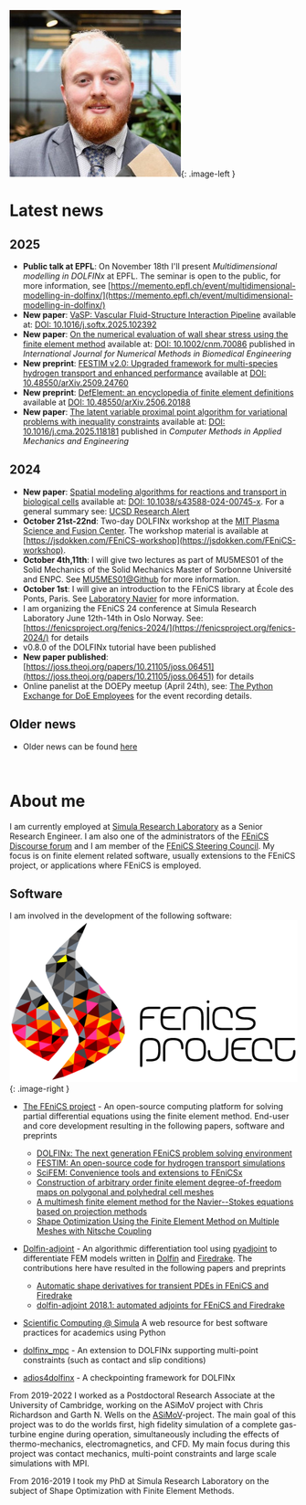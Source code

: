 ![Image of J.S.Dokken](assets/img/cropped.jpg){: .image-left }

# Latest news

## 2025

- **Public talk at EPFL**: On November 18th I'll present *Multidimensional modelling in DOLFINx* at EPFL. The seminar is open to the public, for more information, see [https://memento.epfl.ch/event/multidimensional-modelling-in-dolfinx/](https://memento.epfl.ch/event/multidimensional-modelling-in-dolfinx/)
- **New paper**: [VaSP: Vascular Fluid-Structure Interaction Pipeline](papers.md#yamamoto2025vasp) available at: [DOI: 10.1016/j.softx.2025.102392](https://doi.org/10.1016/j.softx.2025.102392)
- **New paper**: [On the numerical evaluation of wall shear stress using the finite element method](papers.md#brunatova_wss_2025) available at: [DOI: 10.1002/cnm.70086](https://doi.org/10.1002/cnm.70086) published in _International Journal for Numerical Methods in Biomedical Engineering_
- **New preprint**: [FESTIM v2.0: Upgraded framework for multi-species hydrogen transport and enhanced performance](papers.md#dark2025festim) available at [DOI: 10.48550/arXiv.2509.24760](https://doi.org/10.48550/arXiv.2509.24760)
- **New preprint**: [DefElement: an encyclopedia of finite element definitions](papers.md#scroggs2025element) available at [DOI: 10.48550/arXiv.2506.20188](https://doi.org/10.48550/arXiv.2506.20188)
- **New paper**: [The latent variable proximal point algorithm for variational problems with inequality constraints](papers.md#lvpp2025cmame) available at: [DOI: 10.1016/j.cma.2025.118181](https://doi.org/10.1016/j.cma.2025.118181) published in _Computer Methods in Applied Mechanics and Engineering_

## 2024

- **New paper**: [Spatial modeling algorithms for reactions and transport in biological cells](papers.md#smart_nature) available at: [DOI: 10.1038/s43588-024-00745-x](https://doi.org/10.1038/s43588-024-00745-x). For a general summary see: [UCSD Research Alert](https://today.ucsd.edu/story/new-software-unlocks-secrets-of-cell-signaling)
- **October 21st-22nd**: Two-day DOLFINx workshop at the [MIT Plasma Science and Fusion Center](https://www.psfc.mit.edu/). The workshop material is available at [https://jsdokken.com/FEniCS-workshop](https://jsdokken.com/FEniCS-workshop).
- **October 4th,11th**: I will give two lectures as part of MU5MES01 of the Solid Mechanics of the Solid Mechanics Master of Sorbonne Université and ENPC. See [MU5MES01@Github](https://github.com/msolides-2024/MU5MES01-2024) for more information.
- **October 1st**: I will give an introduction to the FEniCS library at École des Ponts, Paris. See [Laboratory Navier](https://navier-lab.fr/agenda/seminaire-msa-jorgen-s-dokken/) for more information.
- I am organizing the FEniCS 24 conference at Simula Research Laboratory June 12th-14th in Oslo Norway. See: [https://fenicsproject.org/fenics-2024/](https://fenicsproject.org/fenics-2024/) for details
- v0.8.0 of the DOLFINx tutorial have been published
- **New paper published**: [https://joss.theoj.org/papers/10.21105/joss.06451](https://joss.theoj.org/papers/10.21105/joss.06451) for details
- Online panelist at the DOEPy meetup (April 24th), see: [The Python Exchange for DoE Employees](lectures.md#DoEPy) for the event recording details.

## Older news

- Older news can be found [here](older_news.md)

<br style="clear:both">

# About me

I am currently employed at [Simula Research Laboratory](https://www.simula.no/people/dokken) as a Senior Research Engineer.
I am also one of the administrators of the [FEniCS Discourse forum](https://fenicsproject.discourse.group/) and I am member of the [FEniCS Steering Council](https://github.com/FEniCS/governance/blob/master/governance.md#steering-council).
My focus is on finite element related software, usually extensions to the FEniCS project, or applications where FEniCS is employed.

## Software

I am involved in the development of the following software:
![The FEniCS logo](assets/img/fenics_logo.png){: .image-right }

- [The FEniCS project](https://bitbucket.org/fenics-project/) - An open-source computing platform for solving partial differential equations using the finite element method.
  End-user and core development resulting in the following papers, software and preprints

  - [DOLFINx: The next generation FEniCS problem solving environment](papers.md#dolfinx2023preprint)
  - [FESTIM: An open-source code for hydrogen transport simulations](https://festim.readthedocs.io/en/latest/)
  - [SciFEM: Convenience tools and extensions to FEniCSx](https://scientificcomputing.github.io/scifem/)
  - [Construction of arbitrary order finite element degree-of-freedom maps on polygonal and polyhedral cell meshes](papers.md#scroggs2022dofs)
  - [A multimesh finite element method for the Navier--Stokes equations based on projection methods](papers.md#dokken2020navier)
  - [Shape Optimization Using the Finite Element Method on Multiple Meshes with Nitsche Coupling](papers.md#dokken2019shape)

- [Dolfin-adjoint](https://dolfin-adjoint.github.io/dolfin-adjoint/) - An algorithmic differentiation tool using [pyadjoint](https://github.com/dolfin-adjoint/pyadjoint) to differentiate FEM models written in [Dolfin](https://bitbucket.org/fenics-project/dolfin/src/master/) and [Firedrake](https://www.firedrakeproject.org/). The contributions here have resulted in the following papers and preprints
  - [Automatic shape derivatives for transient PDEs in FEniCS and Firedrake](papers.md#dokken2020shape)
  - [dolfin-adjoint 2018.1: automated adjoints for FEniCS and Firedrake](papers.md#mitusch2019pyadjoint)
- [Scientific Computing @ Simula](https://scientificcomputing.github.io/) A web resource for best software practices for academics using Python
- [dolfinx_mpc](https://github.com/jorgensd/dolfinx_mpc) - An extension to DOLFINx supporting multi-point constraints (such as contact and slip conditions)
- [adios4dolfinx](papers.md#adios4dolfinx) - A checkpointing framework for DOLFINx


From 2019-2022 I worked as a Postdoctoral Research Associate at the University of Cambridge, working on the ASiMoV project with Chris Richardson and Garth N. Wells on the [ASiMoV](https://gtr.ukri.org/projects?ref=EP%2FS005072%2F1#/tabOverview)-project.
The main goal of this project was to do the worlds first, high fidelity simulation of a complete gas-turbine engine during operation, simultaneously including the effects of thermo-mechanics, electromagnetics, and CFD.
My main focus during this project was contact mechanics, multi-point constraints and large scale simulations with MPI.

From 2016-2019 I took my PhD at Simula Research Laboratory on the subject of Shape Optimization with Finite Element Methods.

<br style="clear:both">

